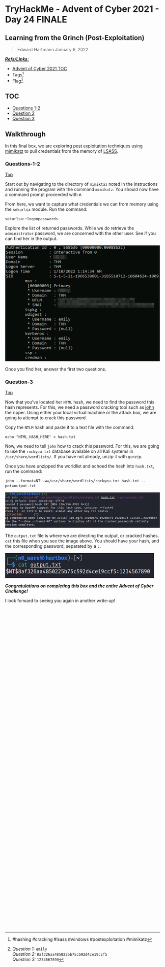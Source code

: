 # TryHackMe - Advent of Cyber 2021 - Day 24 FINALE
## Learning from the Grinch (Post-Exploitation)
> Edward Hartmann
> January 9, 2022

***<u>Refs/Links:</u>***
- [Advent of Cyber 2021 TOC](Advent%20of%20Cyber%20Table%20of%20Contents.md)  
-  Tags[^1]
-  Flag[^2]

[^1]: #hashing  #cracking #lsass #windows #postexploitation #mimikatz
[^2]: *Question 1:* `emily`  
					*Question 2:* `8af326aa4850225b75c592d4ce19ccf5`  
					*Question 3:* `1234567890`  

## TOC
- [Questions 1-2](#Questions-1-2)
- [Question 2](#Question-2)
- [Question 3](#Question-3)

## Walkthrough
In this final box, we are exploring [post exploitation](../../../knowledge-base/methodology/post_exploitation.md) techniques using [mimikatz](../../../tools_and_tricks/tools/red/mimikatz.md) to pull credentials from the memory of [LSASS](../../../knowledge-base/concepts/authentication.md#LSASS). 

### Questions-1-2
[Top](#TOC)

Start out by navigating to the directory of `mimiktaz` noted in the instructions and running the program with the command `mimikatz`. You should now have a command prompt proceeded with `#`. 

From here, we want to capture what credentials we can from memory using the `sekurlsa` module. Run the command:

```
sekurlsa::logonpasswords
```

Explore the list of returned passwords. While we do retrieve the `administrator` password, we are concerned with the other user. See if you can find her in the output. 

![Second User](AoC-2021_Photos/Day_24/01_AoC_Day_24_01-09-24-Local-Dumped-Hashes.png)

Once you find her, answer the first two questions. 

### Question-3
[Top](#TOC)

Now that you've located her `NTML` hash, we need to find the password this hash represents. For this, we need a password cracking tool such as [john](../../../tools_and_tricks/tools/red/john.md) the ripper. Using either your local virtual machine or the attack box, we are going to attempt to crack this password. 

Copy the `NTLM` hash and paste it to a text file with the command:

```
echo "NTML_HASH_HERE" > hash.txt
```

Now, we need to tell `john` how to crack this password. For this, we are going to use the `rockyou.txt` database available on all Kali systems in `/usr/share/wordlists/`. If you have not already, unzip it with `gunzip`. 

Once you have unzipped the worldlist and echoed the hash into `hash.txt`, run the command:

```
john --format=NT -w=/usr/share/wordlists/rockyou.txt hash.txt --pot=output.txt
```

![Cracked Hash](AoC-2021_Photos/Day_24/02_AoC_Day_23_01-09-22-john-cracked.png)

The `output.txt` file is where we are directing the output, or cracked hashes. `cat` this file when you see the image above. You should have your hash, and the corresponding password, separated by a `:`. 

![Password in Cleartext](AoC-2021_Photos/Day_24/03_AoC_Day_23_01-09-22-Password.png)

***Congratulations on completing this box and the entire Advent of Cyber Challenge!***  

I look forward to seeing you again in another write-up!
</br>
</br>
</br>
</br>
</br>
</br>
</br>
</br>
</br>
</br>
</br>
</br>
</br>
</br>
</br>
</br>
</br>
</br>
</br>
</br>
</br>
</br>
</br>
</br>
</br>
</br>
</br>
</br>
</br>
</br>
</br>
</br>
</br>
</br>
</br>
</br>
</br>
</br>
</br>
</br>
</br>
</br>
</br>
</br>
</br>
</br>
</br>
</br>
</br>
</br>
</br>
</br>
</br>
</br>
</br>
</br>
</br>
</br>
</br>
</br>
</br>
</br>
</br>
